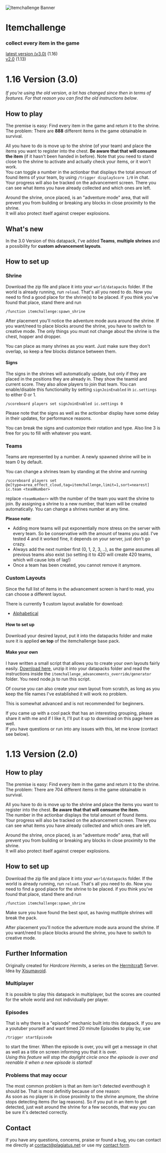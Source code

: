 ![Itemchallenge Banner](https://raw.githubusercontent.com/Plagiatus/datapacks/master/itemchallenge/banner.png "Itemchallenge")

# Itemchallenge
### collect every item in the game

[latest version (v3.0)](https://github.com/Plagiatus/datapacks/raw/master/itemchallenge/itemchallenge_v3.0.zip) (1.16)  
[v2.0](https://github.com/Plagiatus/datapacks/raw/master/itemchallenge/itemchallenge_v2.0.0.zip) (1.13)

# 1.16 Version (3.0)

_If you're using the old version, a lot has changed since then in terms of features. For that reason you can find the old instructions below_.

## How to play

The premise is easy: Find every item in the game and return it to the shrine.  
The problem: There are **888** different items in the game obtainable in survival.  

All you have to do is move up to the shrine (of your team) and place the items you want to register into the chest. **Be aware that that will consume the item** (if it hasn't been handed in before). Note that you need to stand close to the shrine to activate and actually check your items, or it won't work.  
You can toggle a number in the actionbar that displays the total amount of found items of your team, by using `/trigger displayScore 1/0` in chat.  
Your progress will also be tracked on the advancement screen. There you can see what items you have already collected and which ones are left.

Around the shrine, once placed, is an "adventure mode" area, that will prevent you from building or breaking any blocks in close proximity to the shrine.  
It will also protect itself against creeper explosions.

## What's new

In the 3.0 Version of this datapack, I've added **Teams**, **multiple shrines** and a possibility for **custom advancement layouts**.

## How to set up

### Shrine

Download the zip file and place it into your `world/datapacks` folder. If the world is already running, run `reload`. That's all you need to do. Now you need to find a good place for the shrine(s) to be placed.
if you think you've found that place, stand there and run

    /function itemchallenge:spawn_shrine

After placement you'll notice the adventure mode aura around the shrine. If you want/need to place blocks around the shrine, you have to switch to creative mode. The only things you must not change about the shrine is the chest, hopper and dropper.

You can place as many shrines as you want. Just make sure they don't overlap, so keep a few blocks distance between them.

#### Signs

The signs in the shrines will automatically update, but only if they are placed in the positions they are already in. They show the teamid and current score. They also allow players to join that team. You can enable/disable this functionality by setting `signJoinEnabled` in `ic.settings` to either 0 or 1.

    /scoreboard players set signJoinEnabled ic.settings 0

Please note that the signs as well as the actionbar display have some delay in their updates, for performance reasons.

You can break the signs and customize their rotation and type. Also line 3 is free for you to fill with whatever you want.

### Teams

Teams are represented by a number. A newly spawned shrine will be in team 0 by default.

You can change a shrines team by standing at the shrine and running 

    /scoreboard players set @e[type=area_effect_cloud,tag=itemchallenge,limit=1,sort=nearest] ic.team <teamNumber>

replace `<teamNumber>` with the number of the team you want the shrine to join. By assigning a shrine to a new number, that team will be created automatically. You can change a shrines number at any time.

**Please note**: 
- Adding more teams will put exponentially more stress on the server with every team. So be conservative with the amount of teams you add. I've tested 4 and it worked fine, it depends on your server, just don't go crazy.
- Always add the next number first (0, 1, 2, 3, ..), as the game assumes all previous teams also exist (so setting it to 420 will create 420 teams, which will cause lots of lag!)
- Once a team has been created, you cannot remove it anymore.

### Custom Layouts

Since the full list of items in the advancement screen is hard to read, you can choose a different layout.

There is currently **1** custom layout available for download:

- [Alphabetical](custom_layouts/itemchallenge_alphabetical.zip)

#### How to set up

Download your desired layout, put it into the datapacks folder and make sure it is applied **on top** of the itemchallenge base pack.

#### Make your own

I have written a small script that allows you to create your own layouts fairly easily. [Download here](custom_layouts/generator.zip), unzip it into your datapacks folder and read the instructions inside the `itemchallenge_advancements_override/generator` folder. You need node.js to run this script.

Of course you can also create your own layout from scratch, as long as you keep the file names I've established it will work no problem.

This is somewhat advanced and is not recommended for beginners.

If you came up with a cool pack that has an interesting grouping, please share it with me and if I like it, I'll put it up to download on this page here as well.  
If you have questions or run into any issues with this, let me know (contact see below).

# 1.13 Version (2.0)

## How to play

The premise is easy: Find every item in the game and return it to the shrine.  
The problem: There are 704 different items in the game obtainable in survival.  

All you have to do is move up to the shrine and place the items you want to register into the chest. **Be aware that that will consume the item.**  
The number in the actionbar displays the total amount of found items.  
Your progress will also be tracked on the advancement screen. There you can see what items you have already collected and which ones are left.

Around the shrine, once placed, is an "adventure mode" area, that will prevent you from building or breaking any blocks in close proximity to the shrine.  
It will also protect itself against creeper explosions.

## How to set up

Download the zip file and place it into your `world/datapacks` folder. If the world is already running, run `reload`. That's all you need to do. Now you need to find a good place for the shrine to be placed.
if you think you've found that place, stand there and run

    /function itemchallenge:spawn_shrine

Make sure you have found the best spot, as having mutltiple shrines will break the pack.

After placement you'll notice the adventure mode aura around the shrine. If you want/need to place blocks around the shrine, you have to switch to creative mode.


## Further Information

Originally created for *Hardcore Hermits*, a series on the [Hermitcraft](http://hermitcraft.com/) Server. Idea by [Xisumavoid](http://xisumavoid.com/).

### Multiplayer

It is possible to play this datapack in multiplayer, but the scores are counted for the whole world and not individually per player.

### Episodes  

That is why there is a "episode" mechanic built into this datapack. If you are a youtuber yourself and want timed 20 minute Episodes to play by, use 

    /trigger startEpisode

to start the timer. When the episode is over, you will get a message in chat as well as a title on screen informing you that it is over.  
*Using this feature will stop the daylight circle once the episode is over and reenable it when a new episode is started!*

### Problems that may occur

The most common problem is that an item isn't detected eventhough it should be. That is most definitly because of one reason:  
As soon as no player is in close proximity to the shrine anymore, the shrine stops detecting items (for lag reasons). So if you put in an item to get detected, just wait around the shrine for a few seconds,
that way you can be sure it's detected correctly.

## Contact

If you have any questions, concerns, praise or found a bug, you can contact me directly at [contact@plagiatus.net](mailto:contact@plagiatus.net) or use my [contact form](http://plagiatus.net/#contact).
